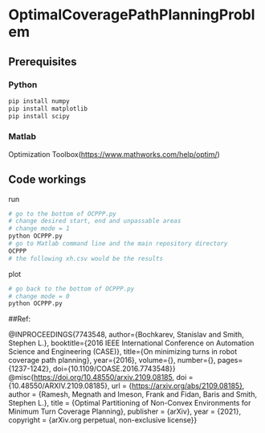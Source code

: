 # OptimalCoveragePathPlanningProblem

## Prerequisites

### Python

```bash
pip install numpy
pip install matplotlib
pip install scipy
```

### Matlab

Optimization Toolbox(https://www.mathworks.com/help/optim/)

## Code workings

run
```bash
# go to the bottom of OCPPP.py
# change desired start, end and unpassable areas
# change mode = 1
python OCPPP.py
# go to Matlab command line and the main repository directory
OCPPP
# the following xh.csv would be the results
``` 
plot
```bash
# go back to the bottom of OCPPP.py
# change mode = 0
python OCPPP.py
```
##Ref:

@INPROCEEDINGS{7743548,
  author={Bochkarev, Stanislav and Smith, Stephen L.},
  booktitle={2016 IEEE International Conference on Automation Science and Engineering (CASE)},
  title={On minimizing turns in robot coverage path planning},
  year={2016},
  volume={},
  number={},
  pages={1237-1242},
  doi={10.1109/COASE.2016.7743548}}
@misc{https://doi.org/10.48550/arxiv.2109.08185,
  doi = {10.48550/ARXIV.2109.08185},
  url = {https://arxiv.org/abs/2109.08185},
  author = {Ramesh, Megnath and Imeson, Frank and Fidan, Baris and Smith, Stephen L.},
  title = {Optimal Partitioning of Non-Convex Environments for Minimum Turn Coverage Planning},
  publisher = {arXiv},
  year = {2021},
  copyright = {arXiv.org perpetual, non-exclusive license}}
